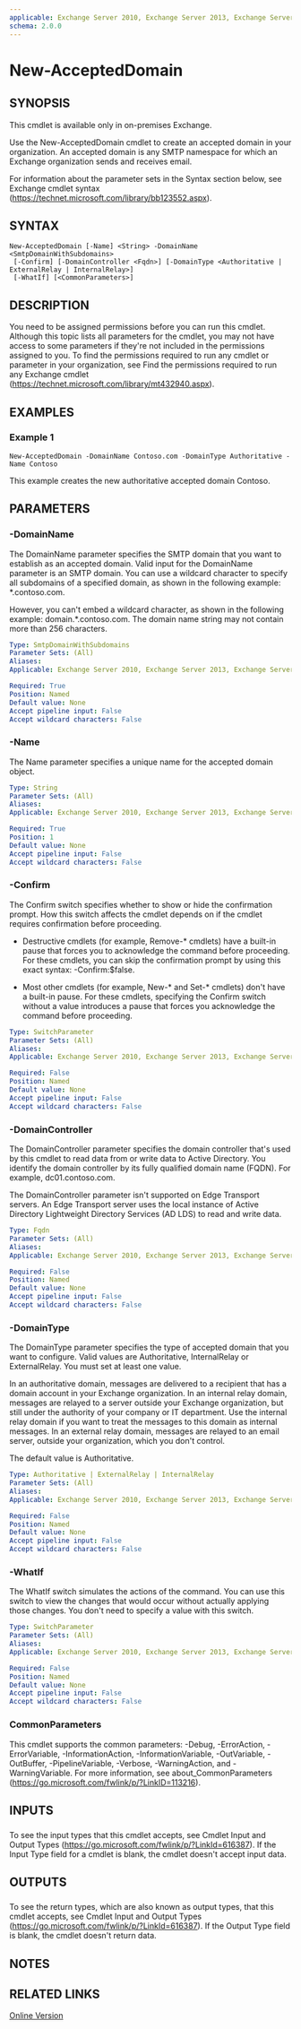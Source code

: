 ```yaml
---
applicable: Exchange Server 2010, Exchange Server 2013, Exchange Server 2016
schema: 2.0.0
---
```


# New-AcceptedDomain

## SYNOPSIS
This cmdlet is available only in on-premises Exchange.

Use the New-AcceptedDomain cmdlet to create an accepted domain in your organization. An accepted domain is any SMTP namespace for which an Exchange organization sends and receives email.

For information about the parameter sets in the Syntax section below, see Exchange cmdlet syntax (https://technet.microsoft.com/library/bb123552.aspx).

## SYNTAX

```
New-AcceptedDomain [-Name] <String> -DomainName <SmtpDomainWithSubdomains>
 [-Confirm] [-DomainController <Fqdn>] [-DomainType <Authoritative | ExternalRelay | InternalRelay>]  
 [-WhatIf] [<CommonParameters>]
```

## DESCRIPTION
You need to be assigned permissions before you can run this cmdlet. Although this topic lists all parameters for the cmdlet, you may not have access to some parameters if they're not included in the permissions assigned to you. To find the permissions required to run any cmdlet or parameter in your organization, see Find the permissions required to run any Exchange cmdlet (https://technet.microsoft.com/library/mt432940.aspx).

## EXAMPLES

### Example 1
```
New-AcceptedDomain -DomainName Contoso.com -DomainType Authoritative -Name Contoso
```

This example creates the new authoritative accepted domain Contoso.

## PARAMETERS

### -DomainName
The DomainName parameter specifies the SMTP domain that you want to establish as an accepted domain. Valid input for the DomainName parameter is an SMTP domain. You can use a wildcard character to specify all subdomains of a specified domain, as shown in the following example: \*.contoso.com.

However, you can't embed a wildcard character, as shown in the following example: domain.\*.contoso.com. The domain name string may not contain more than 256 characters.

```yaml
Type: SmtpDomainWithSubdomains
Parameter Sets: (All)
Aliases:
Applicable: Exchange Server 2010, Exchange Server 2013, Exchange Server 2016

Required: True
Position: Named
Default value: None
Accept pipeline input: False
Accept wildcard characters: False
```

### -Name
The Name parameter specifies a unique name for the accepted domain object.

```yaml
Type: String
Parameter Sets: (All)
Aliases:
Applicable: Exchange Server 2010, Exchange Server 2013, Exchange Server 2016

Required: True
Position: 1
Default value: None
Accept pipeline input: False
Accept wildcard characters: False
```

### -Confirm
The Confirm switch specifies whether to show or hide the confirmation prompt. How this switch affects the cmdlet depends on if the cmdlet requires confirmation before proceeding.

- Destructive cmdlets (for example, Remove-\* cmdlets) have a built-in pause that forces you to acknowledge the command before proceeding. For these cmdlets, you can skip the confirmation prompt by using this exact syntax: -Confirm:$false.

- Most other cmdlets (for example, New-\* and Set-\* cmdlets) don't have a built-in pause. For these cmdlets, specifying the Confirm switch without a value introduces a pause that forces you acknowledge the command before proceeding.

```yaml
Type: SwitchParameter
Parameter Sets: (All)
Aliases:
Applicable: Exchange Server 2010, Exchange Server 2013, Exchange Server 2016

Required: False
Position: Named
Default value: None
Accept pipeline input: False
Accept wildcard characters: False
```

### -DomainController
The DomainController parameter specifies the domain controller that's used by this cmdlet to read data from or write data to Active Directory. You identify the domain controller by its fully qualified domain name (FQDN). For example, dc01.contoso.com.

The DomainController parameter isn't supported on Edge Transport servers. An Edge Transport server uses the local instance of Active Directory Lightweight Directory Services (AD LDS) to read and write data.

```yaml
Type: Fqdn
Parameter Sets: (All)
Aliases:
Applicable: Exchange Server 2010, Exchange Server 2013, Exchange Server 2016

Required: False
Position: Named
Default value: None
Accept pipeline input: False
Accept wildcard characters: False
```

### -DomainType
The DomainType parameter specifies the type of accepted domain that you want to configure. Valid values are Authoritative, InternalRelay or ExternalRelay. You must set at least one value.

In an authoritative domain, messages are delivered to a recipient that has a domain account in your Exchange organization. In an internal relay domain, messages are relayed to a server outside your Exchange organization, but still under the authority of your company or IT department. Use the internal relay domain if you want to treat the messages to this domain as internal messages. In an external relay domain, messages are relayed to an email server, outside your organization, which you don't control.

The default value is Authoritative.

```yaml
Type: Authoritative | ExternalRelay | InternalRelay
Parameter Sets: (All)
Aliases:
Applicable: Exchange Server 2010, Exchange Server 2013, Exchange Server 2016

Required: False
Position: Named
Default value: None
Accept pipeline input: False
Accept wildcard characters: False
```

### -WhatIf
The WhatIf switch simulates the actions of the command. You can use this switch to view the changes that would occur without actually applying those changes. You don't need to specify a value with this switch.

```yaml
Type: SwitchParameter
Parameter Sets: (All)
Aliases:
Applicable: Exchange Server 2010, Exchange Server 2013, Exchange Server 2016

Required: False
Position: Named
Default value: None
Accept pipeline input: False
Accept wildcard characters: False
```

### CommonParameters
This cmdlet supports the common parameters: -Debug, -ErrorAction, -ErrorVariable, -InformationAction, -InformationVariable, -OutVariable, -OutBuffer, -PipelineVariable, -Verbose, -WarningAction, and -WarningVariable. For more information, see about_CommonParameters (https://go.microsoft.com/fwlink/p/?LinkID=113216).

## INPUTS

###  
To see the input types that this cmdlet accepts, see Cmdlet Input and Output Types (https://go.microsoft.com/fwlink/p/?LinkId=616387). If the Input Type field for a cmdlet is blank, the cmdlet doesn't accept input data.

## OUTPUTS

###  
To see the return types, which are also known as output types, that this cmdlet accepts, see Cmdlet Input and Output Types (https://go.microsoft.com/fwlink/p/?LinkId=616387). If the Output Type field is blank, the cmdlet doesn't return data.

## NOTES

## RELATED LINKS

[Online Version](https://technet.microsoft.com/library/08bcaaec-51e3-447d-b3bf-406a705c64b4.aspx)
